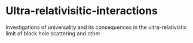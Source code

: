 # Ultra-relativisitic-interactions
Investigations of universality and its consequences in the ultra-relativistic limit of black hole scattering and other 
